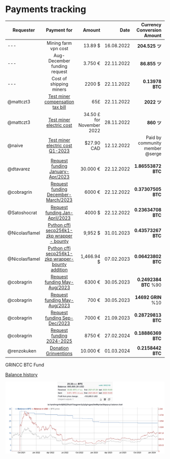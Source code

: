 
#  Payments tracking

|Requester|Payment for|Amount |Date|Currency Conversion Amount |SMA |Approved|Status
| ----- | :-----: | -----: | -----: | -----: | -----: | ----- | ----- |
| --- |Mining farm vpn cost|13.89 $|16.08.2022|**204.525 ツ**|0.06791 $|Yes|**Paid** |
| --- |Aug-December funding request|3.750 €|22.11.2022|**86.855 ツ**|0.04317 €|Yes|**Paid** |
| --- |Cost of shipping miners|2200 $|22.11.2022| **0.13978 BTC**|15,739.532 $|Yes|**Paid** |
|@mattczt3|[Test miner compensation tax bill](https://forum.grin.mw/t/request-for-funding-mattczt-october-2022/10034)  |65£ |22.11.2022 | **2022 ツ** |0.039 $|Yes|**Paid** |
|@mattczt3|[Test miner electric cost](https://forum.grin.mw/t/request-for-funding-mattczt-october-2022/10034) |34.50 £ for November 2022|28.11.2022|**860 ツ** | 0.0401 $ ||
|@naive|[Test miner electric cost Q1-2023](https://forum.grin.mw/t/closed-request-for-funding-navie-dec-2022-q1-2023/10210 ) | $27.90 CAD |12.12.2022|Paid by community member @serge||Yes|**Paid**|
|@dtavarez |[Request funding  January-Apr/2023](https://forum.grin.mw/t/request-for-funding-davidtavarez-january-april-2023/10205)  | 30.000 €| 22.12.2022| **1.86553872 BTC**| 16,081 € |Yes|**Paid**|
|@cobragrin |[Request funding December-March/2023](https://forum.grin.mw/t/request-for-funding-cobragrin-december-2022-march-2023/10208/10)  | 6000 €  | 22.12.2022 |**0.37307505 BTC** | 16,081 €| Yes | **Paid** |
|@Satoshocrat |[Request funding Jan-April/2023](https://forum.grin.mw/t/request-for-funding-groundskeeper-satoshocrat-jan-apr-2023/10211/6)  | 4000 $  | 22.12.2022 |**0.23634708   BTC** |  16,910 $| Yes | **Paid** |
|@Nicolasflamel |[Python cffi secp256k1-zkp wrapper - bounty](https://forum.grin.mw/t/locked-python-cffi-secp256k1-zkp-wrapper-bounty/10030/23)  | 9,952 $  | 31.01.2023 |**0.43573267   BTC** |  9,952 $| Yes | **Paid** |
|@Nicolasflamel |[Python cffi secp256k1-zkp wrapper-bounty addition](https://forum.grin.mw/t/locked-python-cffi-secp256k1-zkp-wrapper-bounty/10030/23)  | 1,466.94 $  | 07.02.2023 |**0.06423802   BTC** | 1,466.94 $| Yes | **Paid** |
|@cobragrin |[Request funding May-Aug/2023](https://forum.grin.mw/t/request-for-funding-cobragrin-may-aug-2023/10486/10)  | 6300 €  | 30.05.2023 |**0.2492384 BTC** %90 | 25,277€| Yes | **Paid** |
|@cobragrin |[Request funding May-Aug/2023](https://forum.grin.mw/t/request-for-funding-cobragrin-may-aug-2023/10486/10)  | 700 €  | 30.05.2023 |**14692 GRIN** %10 | 0.0476 €| Yes | **Paid** |
|@cobragrin |[Request funding Sep-Dec/2023](https://forum.grin.mw/t/request-for-funding-cobragrin-sep-dec-2023/10486/10)  | 7000 €  | 21.09.2023 |**0.28729813 BTC**  | 24,364 €| Yes | **Paid** |
|@cobragrin |[Request funding 2024-2025](https://forum.grin.mw/t/request-for-funding-cobragrin-2024-2025/10949)  | 8750 €  | 27.02.2024 |**0.18886369   BTC**  |  46,329 €| Yes | **Pending** |
|@renzokuken |[Donation Grinventions ](https://forum.grin.mw/t/should-the-cc-donate-to-grinvention-mimblewimble-py/10942/32)  | 10.000 €  | 01.03.2024 | **0.2158442 BTC**  |  46,329 €| Yes | **Pending**  |


GRINCC BTC Fund

[Balance history](https://bitinfocharts.com/bitcoin/address/bc1qmdhmgmhd6j89225hzdh7dxqgmen3y2q0g4vgpez0tw9tkp4ae39qsqvuyl)

![Alt text](<imgs/2024 balance.png>)